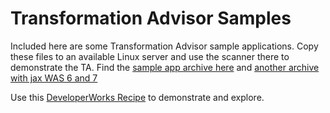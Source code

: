 # Transformation Advisor Samples

Included here are some Transformation Advisor sample applications.  Copy these files to an available Linux server and use the scanner there to demonstrate the TA.  Find the [sample app archive here](https://ibm.box.com/s/ptzulwjqdt9syedg3jo8tsvraq5ri8fs) and [another archive with jax WAS 6 and 7](https://ibm.box.com/s/zqdxpdrwc87662018jbg90axzwoxurwx)

Use this [DeveloperWorks Recipe](https://developer.ibm.com/recipes/tutorials/transformation-advisor/) to demonstrate and explore.
